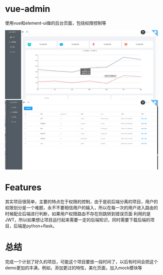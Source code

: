 # vue-admin

使用vue和element-ui做的后台页面，包括权限控制等

![Image text](https://github.com/henrY2Young/vue-admin/blob/master/screenShot/vue-admin1.png)
![Image text](https://github.com/henrY2Young/vue-admin/blob/master/screenShot/vue-admin.png)


# Features

其实项目很简单，主要的特点在于权限的控制，由于是前后端分离的项目，用户的权限划分是一个难题，永不不要相信用户的输入，所以在每一次的用户进入路由的时候配合后端进行判断，如果用户权限路由不存在则跳转到错误页面
利用的是JWT，所以如果想让项目运行起来需要一定的后端知识，同时需要下载后端的项目，后端是python+flask。

# 总结
完成一个计划了好久的项目，可能这个项目要放一段时间了，以后有时间会把这个demo更加的丰满，例如，添加更过的特性，美化页面，加入mock模块等

